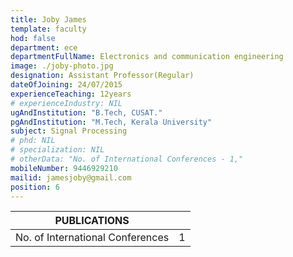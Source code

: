 ```yaml
---
title: Joby James
template: faculty
hod: false
department: ece
departmentFullName: Electronics and communication engineering
image: ./joby-photo.jpg
designation: Assistant Professor(Regular)
dateOfJoining: 24/07/2015
experienceTeaching: 12years
# experienceIndustry: NIL
ugAndInstitution: "B.Tech, CUSAT."
pgAndInstitution: "M.Tech, Kerala University"
subject: Signal Processing
# phd: NIL
# specialization: NIL
# otherData: "No. of International Conferences - 1,"
mobileNumber: 9446929210
mailid: jamesjoby@gmail.com
position: 6
---
```

|           PUBLICATIONS           |     |
| :------------------------------: | :-: |
| No. of International Conferences |  1  |
